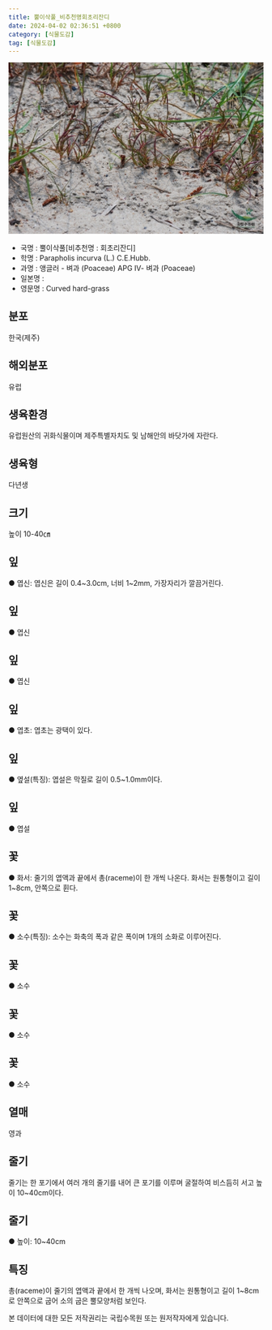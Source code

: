 ```yaml
---
title: 뿔이삭풀_비추천명회초리잔디
date: 2024-04-02 02:36:51 +0800
category: [식물도감]
tag: [식물도감]
---
```




![뿔이삭풀[비추천명 : 회초리잔디]](/assets/img/fileUpload/plants/basic/Gramineae/Parapholis/426/426_1_th2.jpg)
- 국명 : 뿔이삭풀[비추천명 : 회초리잔디]
- 학명 : Parapholis incurva (L.) C.E.Hubb.
- 과명 : 앵글러 - 벼과 (Poaceae) APG Ⅳ- 벼과 (Poaceae)
- 일본명 : 
- 영문명 : Curved hard-grass


## 분포
한국(제주)
## 해외분포
유럽
## 생육환경
유럽원산의 귀화식물이며 제주특별자치도 및 남해안의 바닷가에 자란다.
## 생육형
다년생
## 크기
높이 10-40㎝
## 잎
● 엽신: 엽신은 길이 0.4~3.0cm, 너비 1~2mm, 가장자리가 깔끔거린다.
## 잎
● 엽신
## 잎
● 엽신
## 잎
● 엽초: 엽초는 광택이 있다.
## 잎
● 옆설(특징): 엽설은 막질로 길이 0.5~1.0mm이다.
## 잎
● 엽설
## 꽃
● 화서: 줄기의 엽액과 끝에서 총(raceme)이 한 개씩 나온다. 화서는 원통형이고 길이 1~8cm, 안쪽으로 휜다.
## 꽃
● 소수(특징): 소수는 화축의 폭과 같은 폭이며 1개의 소화로 이루어진다.
## 꽃
● 소수
## 꽃
● 소수
## 꽃
● 소수
## 열매
영과
## 줄기
줄기는 한 포기에서 여러 개의 줄기를 내어 큰 포기를 이루며 굴절하여 비스듬히 서고 높이 10~40cm이다.
## 줄기
● 높이: 10~40cm
## 특징
총(raceme)이 줄기의 엽액과 끝에서 한 개씩 나오며, 화서는 원통형이고 길이 1~8cm로 안쪽으로 굽어 소의 굽은 뿔모양처럼 보인다.






본 데이터에 대한 모든 저작권리는 국립수목원 또는 원저작자에게 있습니다.
